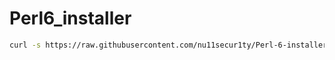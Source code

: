 # Perl6_installer
```bash
curl -s https://raw.githubusercontent.com/nu11secur1ty/Perl-6-installer/master/perl6_installer.sh | bash
```

